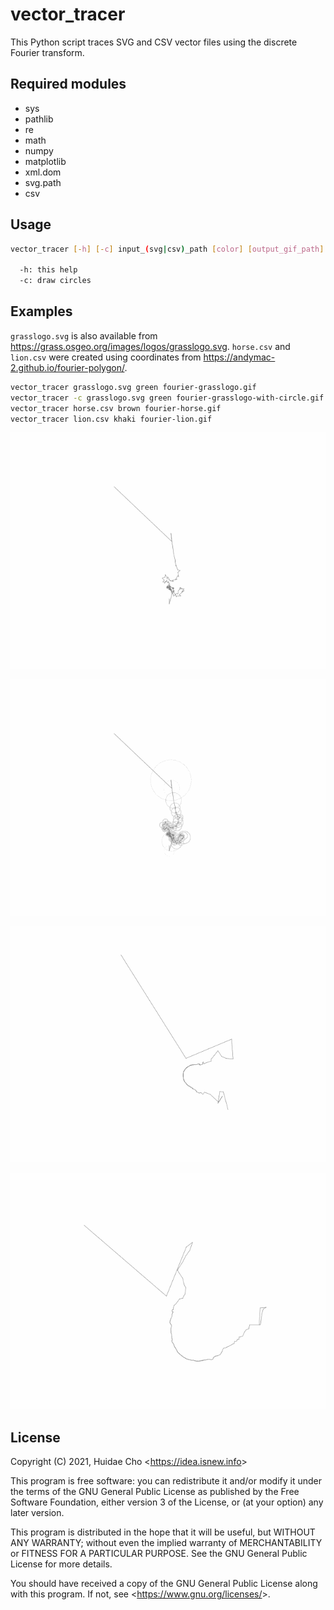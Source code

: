 # vector_tracer

This Python script traces SVG and CSV vector files using the discrete Fourier
transform.

## Required modules

* sys
* pathlib
* re
* math
* numpy
* matplotlib
* xml.dom
* svg.path
* csv

## Usage

```bash
vector_tracer [-h] [-c] input_(svg|csv)_path [color] [output_gif_path]

  -h: this help
  -c: draw circles
```

## Examples

`grasslogo.svg` is also available from
https://grass.osgeo.org/images/logos/grasslogo.svg. `horse.csv` and `lion.csv`
were created using coordinates from
https://andymac-2.github.io/fourier-polygon/.

```bash
vector_tracer grasslogo.svg green fourier-grasslogo.gif
vector_tracer -c grasslogo.svg green fourier-grasslogo-with-circle.gif
vector_tracer horse.csv brown fourier-horse.gif
vector_tracer lion.csv khaki fourier-lion.gif
```

![fourier-grasslogo.gif](fourier-grasslogo.gif "fourier-grasslogo.gif")

![fourier-grasslogo-with-circles.gif](fourier-grasslogo-with-circles.gif "fourier-grasslogo-with-circles.gif")

![fourier-horse.gif](fourier-horse.gif "fourier-horse.gif")

![fourier-lion.gif](fourier-lion.gif "fourier-lion.gif")

## License

Copyright (C) 2021, Huidae Cho <<https://idea.isnew.info>>

This program is free software: you can redistribute it and/or modify
it under the terms of the GNU General Public License as published by
the Free Software Foundation, either version 3 of the License, or
(at your option) any later version.

This program is distributed in the hope that it will be useful,
but WITHOUT ANY WARRANTY; without even the implied warranty of
MERCHANTABILITY or FITNESS FOR A PARTICULAR PURPOSE.  See the
GNU General Public License for more details.

You should have received a copy of the GNU General Public License
along with this program.  If not, see <<https://www.gnu.org/licenses/>>.
